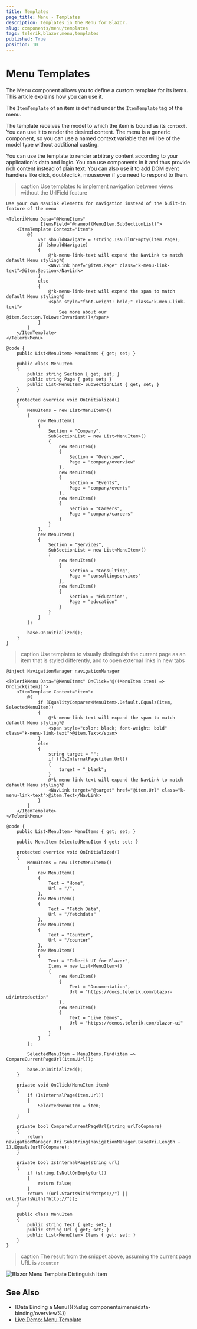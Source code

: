 ```yaml
---
title: Templates
page_title: Menu - Templates
description: Templates in the Menu for Blazor.
slug: components/menu/templates
tags: telerik,blazor,menu,templates
published: True
position: 10
---
```


# Menu Templates

The Menu component allows you to define a custom template for its items. This article explains how you can use it.

The `ItemTemplate` of an item is defined under the `ItemTemplate` tag of the menu.

The template receives the model to which the item is bound as its `context`. You can use it to render the desired content. The menu is a generic component, so you can use a named context variable that will be of the model type without additional casting.

You can use the template to render arbitrary content according to your application's data and logic. You can use components in it and thus provide rich content instead of plain text. You can also use it to add DOM event handlers like click, doubleclick, mouseover if you need to respond to them.

>caption Use templates to implement navigation between views without the UrlField feature

````CSHTML
Use your own NavLink elements for navigation instead of the built-in feature of the menu

<TelerikMenu Data="@MenuItems"
             ItemsField="@nameof(MenuItem.SubSectionList)">
    <ItemTemplate Context="item">
        @{
            var shouldNavigate = !string.IsNullOrEmpty(item.Page);
            if (shouldNavigate)
            {
                @*k-menu-link-text will expand the NavLink to match default Menu styling*@
                <NavLink href="@item.Page" class="k-menu-link-text">@item.Section</NavLink>
            }
            else
            {
                @*k-menu-link-text will expand the span to match default Menu styling*@
                <span style="font-weight: bold;" class="k-menu-link-text">
                    See more about our @item.Section.ToLowerInvariant()</span>
            }
        }
    </ItemTemplate>
</TelerikMenu>

@code {
    public List<MenuItem> MenuItems { get; set; }

    public class MenuItem
    {
        public string Section { get; set; }
        public string Page { get; set; }
        public List<MenuItem> SubSectionList { get; set; }
    }

    protected override void OnInitialized()
    {
        MenuItems = new List<MenuItem>()
        {
            new MenuItem()
            {
                Section = "Company",
                SubSectionList = new List<MenuItem>()
                {
                    new MenuItem()
                    {
                        Section = "Overview",
                        Page = "company/overview"
                    },
                    new MenuItem()
                    {
                        Section = "Events",
                        Page = "company/events"
                    },
                    new MenuItem()
                    {
                        Section = "Careers",
                        Page = "company/careers"
                    }
                }
            },
            new MenuItem()
            {
                Section = "Services",
                SubSectionList = new List<MenuItem>()
                {
                    new MenuItem()
                    {
                        Section = "Consulting",
                        Page = "consultingservices"
                    },
                    new MenuItem()
                    {
                        Section = "Education",
                        Page = "education"
                    }
                }
            }
        };

        base.OnInitialized();
    }
}
````

>caption Use templates to visually distinguish the current page as an item that is styled differently, and to open external links in new tabs

````CSHTML
@inject NavigationManager navigationManager

<TelerikMenu Data="@MenuItems" OnClick="@((MenuItem item) => OnClick(item))">
    <ItemTemplate Context="item">
        @{
            if (EqualityComparer<MenuItem>.Default.Equals(item, SelectedMenuItem))
            {
                @*k-menu-link-text will expand the span to match default Menu styling*@
                <span style="color: black; font-weight: bold" class="k-menu-link-text">@item.Text</span>
            }
            else
            {
                string target = "";
                if (!IsInternalPage(item.Url))
                {
                    target = "_blank";
                }
                @*k-menu-link-text will expand the NavLink to match default Menu styling*@
                <NavLink target="@target" href="@item.Url" class="k-menu-link-text">@item.Text</NavLink>
            }
        }
    </ItemTemplate>
</TelerikMenu>

@code {
    public List<MenuItem> MenuItems { get; set; }

    public MenuItem SelectedMenuItem { get; set; }

    protected override void OnInitialized()
    {
        MenuItems = new List<MenuItem>()
        {
            new MenuItem()
            {
                Text = "Home",
                Url = "/",
            },
            new MenuItem()
            {
                Text = "Fetch Data",
                Url = "/fetchdata"
            },
            new MenuItem()
            {
                Text = "Counter",
                Url = "/counter"
            },
            new MenuItem()
            {
                Text = "Telerik UI for Blazor",
                Items = new List<MenuItem>()
                {
                    new MenuItem()
                    {
                        Text = "Documentation",
                        Url = "https://docs.telerik.com/blazor-ui/introduction"
                    },
                    new MenuItem()
                    {
                        Text = "Live Demos",
                        Url = "https://demos.telerik.com/blazor-ui"
                    }
                }
            }
        };

        SelectedMenuItem = MenuItems.Find(item => CompareCurrentPageUrl(item.Url));

        base.OnInitialized();
    }

    private void OnClick(MenuItem item)
    {
        if (IsInternalPage(item.Url))
        {
            SelectedMenuItem = item;
        }
    }

    private bool CompareCurrentPageUrl(string urlToCopmare)
    {
        return navigationManager.Uri.Substring(navigationManager.BaseUri.Length - 1).Equals(urlToCopmare);
    }

    private bool IsInternalPage(string url)
    {
        if (string.IsNullOrEmpty(url))
        {
            return false;
        }
        return !(url.StartsWith("https://") || url.StartsWith("http://"));
    }

    public class MenuItem
    {
        public string Text { get; set; }
        public string Url { get; set; }
        public List<MenuItem> Items { get; set; }
    }
}
````

>caption The result from the snippet above, assuming the current page URL is `/counter`

![Blazor Menu Template Distinguish Item](images/menu-template-distinguish-item.png)

## See Also

* [Data Binding a Menu]({%slug components/menu/data-binding/overview%})
* [Live Demo: Menu Template](https://demos.telerik.com/blazor-ui/menu/template)
